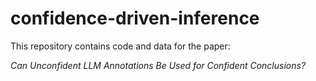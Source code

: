 # confidence-driven-inference

This repository contains code and data for the paper:

*Can Unconfident LLM Annotations Be Used for Confident Conclusions?*
